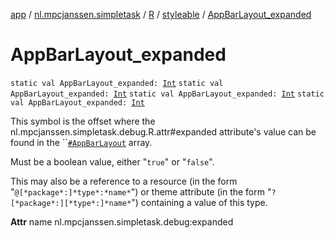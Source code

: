 [app](../../../index.md) / [nl.mpcjanssen.simpletask](../../index.md) / [R](../index.md) / [styleable](index.md) / [AppBarLayout_expanded](.)

# AppBarLayout_expanded

`static val AppBarLayout_expanded: `[`Int`](https://kotlinlang.org/api/latest/jvm/stdlib/kotlin/-int/index.html)
`static val AppBarLayout_expanded: `[`Int`](https://kotlinlang.org/api/latest/jvm/stdlib/kotlin/-int/index.html)
`static val AppBarLayout_expanded: `[`Int`](https://kotlinlang.org/api/latest/jvm/stdlib/kotlin/-int/index.html)
`static val AppBarLayout_expanded: `[`Int`](https://kotlinlang.org/api/latest/jvm/stdlib/kotlin/-int/index.html)

This symbol is the offset where the nl.mpcjanssen.simpletask.debug.R.attr#expanded attribute's value can be found in the ``[`#AppBarLayout`](-app-bar-layout.md) array.

Must be a boolean value, either "`true`" or "`false`".

This may also be a reference to a resource (in the form "`@[*package*:]*type*:*name*`") or theme attribute (in the form "`?[*package*:][*type*:]*name*`") containing a value of this type.

**Attr**
name nl.mpcjanssen.simpletask.debug:expanded


